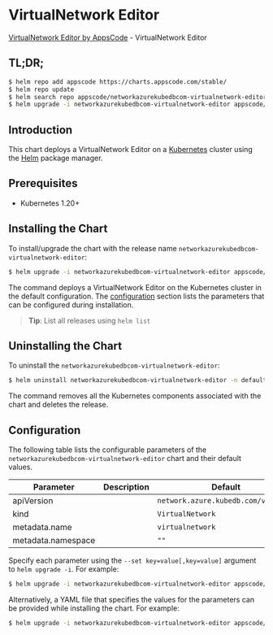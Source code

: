 # VirtualNetwork Editor

[VirtualNetwork Editor by AppsCode](https://appscode.com) - VirtualNetwork Editor

## TL;DR;

```bash
$ helm repo add appscode https://charts.appscode.com/stable/
$ helm repo update
$ helm search repo appscode/networkazurekubedbcom-virtualnetwork-editor --version=v0.24.0
$ helm upgrade -i networkazurekubedbcom-virtualnetwork-editor appscode/networkazurekubedbcom-virtualnetwork-editor -n default --create-namespace --version=v0.24.0
```

## Introduction

This chart deploys a VirtualNetwork Editor on a [Kubernetes](http://kubernetes.io) cluster using the [Helm](https://helm.sh) package manager.

## Prerequisites

- Kubernetes 1.20+

## Installing the Chart

To install/upgrade the chart with the release name `networkazurekubedbcom-virtualnetwork-editor`:

```bash
$ helm upgrade -i networkazurekubedbcom-virtualnetwork-editor appscode/networkazurekubedbcom-virtualnetwork-editor -n default --create-namespace --version=v0.24.0
```

The command deploys a VirtualNetwork Editor on the Kubernetes cluster in the default configuration. The [configuration](#configuration) section lists the parameters that can be configured during installation.

> **Tip**: List all releases using `helm list`

## Uninstalling the Chart

To uninstall the `networkazurekubedbcom-virtualnetwork-editor`:

```bash
$ helm uninstall networkazurekubedbcom-virtualnetwork-editor -n default
```

The command removes all the Kubernetes components associated with the chart and deletes the release.

## Configuration

The following table lists the configurable parameters of the `networkazurekubedbcom-virtualnetwork-editor` chart and their default values.

|     Parameter      | Description |                    Default                     |
|--------------------|-------------|------------------------------------------------|
| apiVersion         |             | <code>network.azure.kubedb.com/v1alpha1</code> |
| kind               |             | <code>VirtualNetwork</code>                    |
| metadata.name      |             | <code>virtualnetwork</code>                    |
| metadata.namespace |             | <code>""</code>                                |


Specify each parameter using the `--set key=value[,key=value]` argument to `helm upgrade -i`. For example:

```bash
$ helm upgrade -i networkazurekubedbcom-virtualnetwork-editor appscode/networkazurekubedbcom-virtualnetwork-editor -n default --create-namespace --version=v0.24.0 --set apiVersion=network.azure.kubedb.com/v1alpha1
```

Alternatively, a YAML file that specifies the values for the parameters can be provided while
installing the chart. For example:

```bash
$ helm upgrade -i networkazurekubedbcom-virtualnetwork-editor appscode/networkazurekubedbcom-virtualnetwork-editor -n default --create-namespace --version=v0.24.0 --values values.yaml
```
